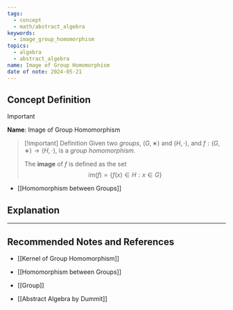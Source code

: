 ```yaml
---
tags:
  - concept
  - math/abstract_algebra
keywords:
  - image_group_homomorphism
topics:
  - algebra
  - abstract_algebra
name: Image of Group Homomorphism
date of note: 2024-05-21
---
```


## Concept Definition

>[!important]
>**Name**: Image of Group Homomorphism

>[!important] Definition
>Given two *groups*, $(G,∗)$ and $(H,\cdot)$, and $f: (G,∗) \to (H,\cdot)$, is a *group homomorphism.*
>
>The **image** of $f$ is defined as the set
>$$
>\text{im}(f) = \{ f(x) \in H: x \in G \}
>$$
>

- [[Homomorphism between Groups]]




## Explanation






-----------
##  Recommended Notes and References

- [[Kernel of Group Homomorphism]]
- [[Homomorphism between Groups]]
- [[Group]]


- [[Abstract Algebra by Dummit]]